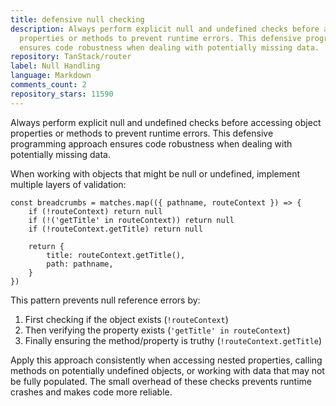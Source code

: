 ```yaml
---
title: defensive null checking
description: Always perform explicit null and undefined checks before accessing object
  properties or methods to prevent runtime errors. This defensive programming approach
  ensures code robustness when dealing with potentially missing data.
repository: TanStack/router
label: Null Handling
language: Markdown
comments_count: 2
repository_stars: 11590
---
```


Always perform explicit null and undefined checks before accessing object properties or methods to prevent runtime errors. This defensive programming approach ensures code robustness when dealing with potentially missing data.

When working with objects that might be null or undefined, implement multiple layers of validation:

```tsx
const breadcrumbs = matches.map(({ pathname, routeContext }) => {
    if (!routeContext) return null
    if (!('getTitle' in routeContext)) return null
    if (!routeContext.getTitle) return null
    
    return {
        title: routeContext.getTitle(),
        path: pathname,
    }
})
```

This pattern prevents null reference errors by:
1. First checking if the object exists (`!routeContext`)
2. Then verifying the property exists (`'getTitle' in routeContext`)
3. Finally ensuring the method/property is truthy (`!routeContext.getTitle`)

Apply this approach consistently when accessing nested properties, calling methods on potentially undefined objects, or working with data that may not be fully populated. The small overhead of these checks prevents runtime crashes and makes code more reliable.